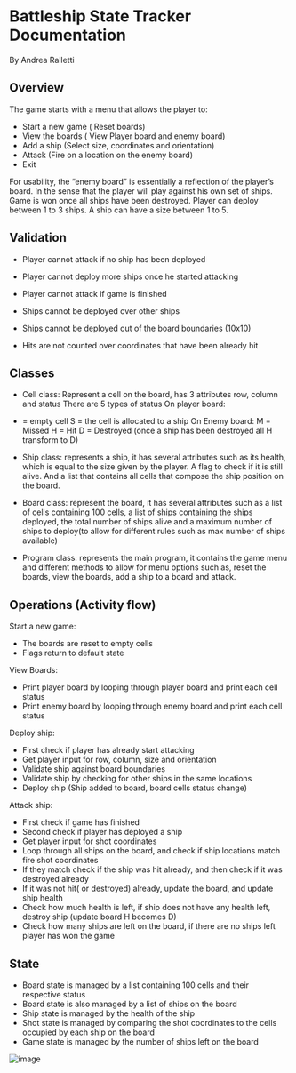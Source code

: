 # Battleship State Tracker Documentation
By Andrea Ralletti

## Overview

The game starts with a menu that allows the player to:

-	Start a new game ( Reset boards)
-	View the boards ( View Player board and enemy board)
-	Add a ship (Select size, coordinates and orientation)
-	Attack (Fire on a location on the enemy board)
-	Exit


For usability, the “enemy board” is essentially a reflection of the player’s board. In the sense that the player will play against his own set of ships. Game is won once all ships have been destroyed. 
Player can deploy between 1 to 3 ships. A ship can have a size between 1 to 5.

## Validation

-	Player cannot attack if no ship has been deployed
-	Player cannot deploy more ships once he started attacking
-	Player cannot attack if game is finished

-	Ships cannot be deployed over other ships
-	Ships cannot be deployed out of the board boundaries (10x10)

-	Hits are not counted over coordinates that have been already hit

## Classes 

-	Cell class: Represent a cell on the board, has 3 attributes row, column and status
There are 5 types of status
On player board:
- = empty cell
S = the cell is allocated to a ship
On Enemy board:
M = Missed 
H = Hit
D = Destroyed (once a ship has been destroyed all H transform to D)

-	Ship class: represents a ship, it has several attributes such as its health, which is equal to the size given by the player. A flag to check if it is still alive. And a list that contains all cells that compose the ship position on the board.

-	Board class: represent the board, it has several attributes such as a list of cells containing 100 cells, a list of ships containing the ships deployed, the total number of ships alive and a maximum number of ships to deploy(to allow for different rules such as max number of ships available)

-	Program class: represents the main program, it contains the game menu and different methods to allow for menu options such as, reset the boards, view the boards, add a ship to a board and attack.

## Operations (Activity flow)

Start a new game: 
-	The boards are reset to empty cells
-	 Flags return to default state 

View Boards:
-	Print player board by looping through player board and print each cell status
-	Print enemy board by looping through enemy board and print each cell status

Deploy ship:
-	First check if player has already start attacking
-	Get player input for row, column, size and orientation
-	Validate ship against board boundaries
-	Validate ship by checking for other ships in the same locations
-	Deploy ship (Ship added to board, board cells status change)

Attack ship:
-	First check if  game has finished 
-	Second check if player has deployed a ship
-	Get player input for shot coordinates
-	Loop through all ships on the board, and check if ship locations match fire shot coordinates
-	If they match check if the ship was hit already, and then check if it was destroyed already
-	If it was not hit( or destroyed) already, update the board, and update ship health
-	Check how much health is left, if ship does not have any health left, destroy ship (update board H becomes D)
-	Check how many ships are left on the board, if there are no ships left player has won the game

## State

-	Board state is managed by a list containing 100 cells and their respective status
-	Board state is also managed by a list of ships on the board
-	Ship state is managed by the health of the ship
-	Shot state is managed by comparing the shot coordinates to the cells occupied by each ship on the board
-	Game state is managed by the number of ships left on the board




![image](https://user-images.githubusercontent.com/39337728/121800999-4a529500-cc78-11eb-87ff-80db6398e30c.png)
